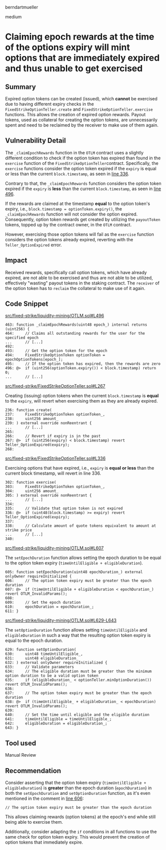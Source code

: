 berndartmueller

medium

# Claiming epoch rewards at the time of the options expiry will mint options that are immediately expired and thus unable to get exercised

## Summary

Expired option tokens can be created (issued), which **cannot** be exercised due to having different expiry checks in the `FixedStrikeOptionTeller.create` and `FixedStrikeOptionTeller.exercise` functions. This allows the creation of expired option rewards. Payout tokens, used as collateral for creating the option tokens, are unnecessarily spent and need to be reclaimed by the receiver to make use of them again.

## Vulnerability Detail

The `_claimEpochRewards` function in the `OTLM` contract uses a slightly different condition to check if the option token has expired than found in the `exercise` function of the `FixedStrikeOptionTeller`contract. Specifically, the `exercise` functions consider the option token expired if the `expiry` is equal or less than the current `block.timestamp`, as seen in [line 336](https://github.com/sherlock-audit/2023-06-bond/blob/main/options/src/fixed-strike/FixedStrikeOptionTeller.sol#L336).

Contrary to that, the `_claimEpochRewards` function considers the option token expired if the `expiry` is **less** than the current `block.timestamp`, as seen in [line 496](https://github.com/sherlock-audit/2023-06-bond/blob/main/options/src/fixed-strike/liquidity-mining/OTLM.sol#L496).

If the rewards are claimed at the timestamp **equal** to the option token's expiry, i.e., `block.timestamp = optionToken.expiry()`, the `_claimEpochRewards` function will not consider the option expired. Consequently, option token rewards get created by utilizing the `payoutToken` tokens, topped up by the contract owner, in the `OTLM` contract.

However, exercising those option tokens will fail as the `exercise` function considers the option tokens already expired, reverting with the `Teller_OptionExpired` error.

## Impact

Received rewards, specifically call option tokens, which have already expired, are not able to be exercised and thus are not able to be utilized, effectively "wasting" payout tokens in the staking contract. The `receiver` of the option token has to `reclaim` the collateral to make use of it again.

## Code Snippet

[src/fixed-strike/liquidity-mining/OTLM.sol#L496](https://github.com/sherlock-audit/2023-06-bond/blob/main/options/src/fixed-strike/liquidity-mining/OTLM.sol#L496)

```solidity
463: function _claimEpochRewards(uint48 epoch_) internal returns (uint256) {
464:     // Claims all outstanding rewards for the user for the specified epoch
...      // [...]
492:
493:     // Get the option token for the epoch
494:     FixedStrikeOptionToken optionToken = epochOptionTokens[epoch_];
495:     // If the option token has expired, then the rewards are zero
496: @>  if (uint256(optionToken.expiry()) < block.timestamp) return 0;
...      // [...]
```

[src/fixed-strike/FixedStrikeOptionTeller.sol#L267](https://github.com/sherlock-audit/2023-06-bond/blob/main/options/src/fixed-strike/FixedStrikeOptionTeller.sol#L267)

Creating (issuing) option tokens when the current `block.timestamp` is **equal** to the `expiry`, will revert when exercising them as they are already expired.

```solidity
236: function create(
237:     FixedStrikeOptionToken optionToken_,
238:     uint256 amount_
239: ) external override nonReentrant {
...      // [...]
265:
266:     // Revert if expiry is in the past
267: @>  if (uint256(expiry) < block.timestamp) revert Teller_OptionExpired(expiry);
268:
```

[src/fixed-strike/FixedStrikeOptionTeller.sol#L336](https://github.com/sherlock-audit/2023-06-bond/blob/main/options/src/fixed-strike/FixedStrikeOptionTeller.sol#L336)

Exercising options that have expired, i.e., `expiry` is **equal or less** than the current block timestamp, will revert in line 336.

```solidity
302: function exercise(
303:     FixedStrikeOptionToken optionToken_,
304:     uint256 amount_
305: ) external override nonReentrant {
...      // [...]
334:
335:     // Validate that option token is not expired
336: @>  if (uint48(block.timestamp) >= expiry) revert Teller_OptionExpired(expiry);
337:
338:     // Calculate amount of quote tokens equivalent to amount at strike price
...      // [...]
340:
```

[src/fixed-strike/liquidity-mining/OTLM.sol#L607](https://github.com/sherlock-audit/2023-06-bond/blob/main/options/src/fixed-strike/liquidity-mining/OTLM.sol#L607)

The `setEpochDuration` function allows setting the epoch duration to be equal to the option token expiry (`timeUntilEligible + eligibleDuration`).

```solidity
605: function setEpochDuration(uint48 epochDuration_) external onlyOwner requireInitialized {
606:     // The option token expiry must be greater than the epoch duration
607: @>  if (timeUntilEligible + eligibleDuration < epochDuration_) revert OTLM_InvalidParams();
608:
609:     // Set the epoch duration
610:     epochDuration = epochDuration_;
611: }
```

[src/fixed-strike/liquidity-mining/OTLM.sol#L629-L643](https://github.com/sherlock-audit/2023-06-bond/blob/main/options/src/fixed-strike/liquidity-mining/OTLM.sol#L629-L643)

The `setOptionDuration` function allows setting `timeUntilEligible` and `eligibleDuration` in such a way that the resulting option token expiry is equal to the epoch duration.

```solidity
629: function setOptionDuration(
630:     uint48 timeUntilEligible_,
631:     uint48 eligibleDuration_
632: ) external onlyOwner requireInitialized {
633:     // Validate parameters
634:     // The eligible duration must be greater than the minimum option duration to be a valid option token
635:     if (eligibleDuration_ < optionTeller.minOptionDuration()) revert OTLM_InvalidParams();
636:
637:     // The option token expiry must be greater than the epoch duration
638: @>  if (timeUntilEligible_ + eligibleDuration_ < epochDuration) revert OTLM_InvalidParams();
639:
640:     // Set the time until eligible and the eligible duration
641:     timeUntilEligible = timeUntilEligible_;
642:     eligibleDuration = eligibleDuration_;
643: }
```

## Tool used

Manual Review

## Recommendation

Consider asserting that the option token expiry (`timeUntilEligible + eligibleDuration`) is **greater** than the epoch duration (`epochDuration`) in both the `setEpochDuration` and `setOptionDuration` function, as it's even mentioned in the comment in [line 606](https://github.com/sherlock-audit/2023-06-bond/blob/main/options/src/fixed-strike/liquidity-mining/OTLM.sol#L606):

```solidity
// The option token expiry must be greater than the epoch duration
```

This allows claiming rewards (option tokens) at the epoch's end while still being able to exercise them.

Additionally, consider adapting the `if` conditions in all functions to use the same check for option token expiry. This would prevent the creation of option tokens that immediately expire.

